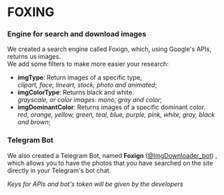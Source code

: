 # **FOXING** 
### **Engine for search and download images**
We created a search engine called Foxign,
which, using Google's APIs, returns us images.     
We add some filters to make more easier your research:
 - **imgType**: Return images of a specific type,  
 _clipart, face, lineart, stock, photo and animated_; 
 - **imgColorType**: Returns black and white.  
  _grayscale, or color images: mono, gray and color_; 
 - **imgDominantColor**: Returns images of a specific dominant color.  
 _red, orange, yellow, green, teal, blue, purple, pink, white, gray, black and brown_;  

### **Telegram Bot**  
  We also created a Telegram Bot, named **Foxign** ([@ImgDownloader_bot](https://t.me/ImgDownloader_bot)) ,   
  which allows you to have the photos that you have searched on the site  
  directly in your Telegram's bot chat.  
  
  
  _Keys for APIs and bot's token will be given by the developers_
